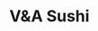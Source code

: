 ---
layout: place
title: "V&A Sushi"
permalink: /oregon/portland/v-a-sushi.html
stateAbbr: OR
stateName: Oregon
cityName: Portland
seo:
  name: "V&A Sushi"
  type: Restaurant
  links: https://www.vnasushi.net/
description: "Looking for sushi in Portland, Oregon? Check out V&A Sushi for a delightful Japanese dining experience. Enjoy a variety of sushi and other dishes in a welcom..."
place_id: ChIJb9Xb2nOhlVQRLH1oGt7RfKI
photos:
  - name: >-
      places/ChIJb9Xb2nOhlVQRLH1oGt7RfKI/photos/AeeoHcIIkq7I5-R5klhG5rzy6Sf2VvTmjHKAkD6OMIbQ-JIW7QoZLOapBUmyPylvpASI5ciDoGzGDz-RhpCiO4zkUZFP42c77xDg_PxiYzRw3tt5gaDmuffXW5P-7iS3qeTrOqiUuv5Sxv11HlDTvZfiq9RxcgXUK7A7a9dWxLjPVVM7QorpJslfuUQLAKdoH0o6BpJORagqUBWo_nQWGRzHy0S20NSidDzfgkc2hlaEm-yvnwIIcyqcgXTr6YfPJKL6Fydv8FA1MjRhsPMNq7dv4g8sJE__EiuvM0mVbA6FgXsMag
    widthPx: 640
    heightPx: 480
    authorAttributions:
      - displayName: V&A Sushi
        uri: https://maps.google.com/maps/contrib/107886367342454802578
        photoUri: >-
          https://lh3.googleusercontent.com/a-/ALV-UjVX_z-zbJTmhEX8O2NKUXEUnTqV3Mo30k1Cu6Aqj99K0FvY4n_E=s100-p-k-no-mo
    flagContentUri: >-
      https://www.google.com/local/imagery/report/?cb_client=maps_api_places.places_api&image_key=!1e10!2sAF1QipPHNFPhHDKntIPjkIQegkGEwQngcm2whaJ6l61Y&hl=en-US
    googleMapsUri: >-
      https://www.google.com/maps/place//data=!3m4!1e2!3m2!1sAF1QipPHNFPhHDKntIPjkIQegkGEwQngcm2whaJ6l61Y!2e10!4m2!3m1!1s0x5495a173dadbd56f:0xa27cd1de1a687d2c
  - name: >-
      places/ChIJb9Xb2nOhlVQRLH1oGt7RfKI/photos/AeeoHcL6SteAWfU4WwP1CXIHVPdBgWTeDz-0OsJndNCOPNWYnQwXtgs5qj95AMq6dmyyz1A2-bPqFaN0eFJcY5Sisz0-7WkJdzi35aFuPbQ1rbDfUg9Jq1f4Gu00PUtp5Kuu91bI2hcKZzLCtuUXr08NXwQIr0wEq_vTVZtEyDkrz-AaOklwCt94_P9cha5LOPiNw-fWhAJ-7LIzUAzWZp7dI9PQfIvF_6ooslNEWAq34bmaUHbSU4KKren3rq0CU6hAkK9osbtgSqmRlQesc_rbjl8fY58jybXGbmdtK8IYuRTYaQ
    widthPx: 640
    heightPx: 480
    authorAttributions:
      - displayName: V&A Sushi
        uri: https://maps.google.com/maps/contrib/107886367342454802578
        photoUri: >-
          https://lh3.googleusercontent.com/a-/ALV-UjVX_z-zbJTmhEX8O2NKUXEUnTqV3Mo30k1Cu6Aqj99K0FvY4n_E=s100-p-k-no-mo
    flagContentUri: >-
      https://www.google.com/local/imagery/report/?cb_client=maps_api_places.places_api&image_key=!1e10!2sAF1QipM4G1Do9i2FnJiP0MxBpzNzafiW6f6XZuC379wY&hl=en-US
    googleMapsUri: >-
      https://www.google.com/maps/place//data=!3m4!1e2!3m2!1sAF1QipM4G1Do9i2FnJiP0MxBpzNzafiW6f6XZuC379wY!2e10!4m2!3m1!1s0x5495a173dadbd56f:0xa27cd1de1a687d2c
  - name: >-
      places/ChIJb9Xb2nOhlVQRLH1oGt7RfKI/photos/AeeoHcKKxQozRE1paeEKTtPj7fUXFiYRDYQSxsYnle6jb8VgbpqDQa8-67f3TvDTYCHl74Pb8wO5CkXXjf4T4ogr7xJOpHtVQMDu-URE10mNVGDk3PLpmme-JQEKRuNfCq0PuThxNpVAg57U-QmcYm74FoopuaTShvoiczkC_SISA04XFxR89pi-xVmBVFcEbJmy5UPN2F_Il-cH8ZC0JVE684QfWO20q_8nAX7GK3ieBFl2rae_idu1GT58dj0xSueIs-4NlGv1miqOVvAXY_4JmBmSwJEJ17fmEWMbi4oJhAIn0w
    widthPx: 640
    heightPx: 480
    authorAttributions:
      - displayName: V&A Sushi
        uri: https://maps.google.com/maps/contrib/107886367342454802578
        photoUri: >-
          https://lh3.googleusercontent.com/a-/ALV-UjVX_z-zbJTmhEX8O2NKUXEUnTqV3Mo30k1Cu6Aqj99K0FvY4n_E=s100-p-k-no-mo
    flagContentUri: >-
      https://www.google.com/local/imagery/report/?cb_client=maps_api_places.places_api&image_key=!1e10!2sAF1QipPKs28uRZ5kSH-SgGuhTqyBKp6mSlTh8rAfokfT&hl=en-US
    googleMapsUri: >-
      https://www.google.com/maps/place//data=!3m4!1e2!3m2!1sAF1QipPKs28uRZ5kSH-SgGuhTqyBKp6mSlTh8rAfokfT!2e10!4m2!3m1!1s0x5495a173dadbd56f:0xa27cd1de1a687d2c
  - name: >-
      places/ChIJb9Xb2nOhlVQRLH1oGt7RfKI/photos/AeeoHcJKperbuyLK1s6ufMdLCvcjun-Imcd4-xa5OKGgGkTYplkzzD6e427rb_HtwTOuG4fQuk1h3K-JyZ0SAj1KdMfgzB69tiYrgidDYIDaoPHdpcZ7dsuI4OBjU429N9EIJxc95mvQkl_8KGPCIwCqn6-fqsdlNm1IelYxfjqegwPJqR77m2yaxR8ssvx_KWDk_7_xZO5TPTf7Opin_UsCuxbFMUZqupr64kD1-pBxuBIxJFG13Fg5Wff99qR2S2pZ_Eqx9ISHSxiWJR0E8O3HQc5QETlnxmvi69z0y4uP1l-tJG89x3EskKaFde-X9oAZI6fyTzUimeMcyoBNbkPU8afOZlNpkv2A7jVDFddsxkPwrEAqpUxVY9rgjr5tK0bYuTcqkg1cDj0mvEZP1cUu6-Nf6RousbdatnV3ECaGHn0
    widthPx: 3024
    heightPx: 4032
    authorAttributions:
      - displayName: Dragon
        uri: https://maps.google.com/maps/contrib/103800549543487759063
        photoUri: >-
          https://lh3.googleusercontent.com/a-/ALV-UjV3Lk51msCmHM2Nr7j7eDj6QBU88AymoQQZuuiTvFdQoZF8IuE=s100-p-k-no-mo
    flagContentUri: >-
      https://www.google.com/local/imagery/report/?cb_client=maps_api_places.places_api&image_key=!1e10!2sCIHM0ogKEICAgICzyePEFA&hl=en-US
    googleMapsUri: >-
      https://www.google.com/maps/place//data=!3m4!1e2!3m2!1sCIHM0ogKEICAgICzyePEFA!2e10!4m2!3m1!1s0x5495a173dadbd56f:0xa27cd1de1a687d2c
  - name: >-
      places/ChIJb9Xb2nOhlVQRLH1oGt7RfKI/photos/AeeoHcIqBgW9pGPlbzjuHYB39ib73sEDZa1wqkTXfSyT0vMlbIqE7N5w76Om3Udnf9X1BVY5KBWBzUVxmyFEbQBTqPfSXIbPjb3_K8wu4yZEDHwsblZEngzfccG0hai3DqZ13OIF9rNBw7hZ1pi4IP5gqhRovlWMVuqWwTwV0G5gUByA1Dpfjzl8gBWEJ0T8Q-uyv4nys4h_l7fKRHcroQmIMhnLvNKTFSaVolnmAeiE7rcwMLWiWlmjWqz1Uit8pSRJoY_FfqMFs60qd5aM45Ooilbpf7ep6ZzPrP_-ICRZ9yJNVA
    widthPx: 640
    heightPx: 480
    authorAttributions:
      - displayName: V&A Sushi
        uri: https://maps.google.com/maps/contrib/107886367342454802578
        photoUri: >-
          https://lh3.googleusercontent.com/a-/ALV-UjVX_z-zbJTmhEX8O2NKUXEUnTqV3Mo30k1Cu6Aqj99K0FvY4n_E=s100-p-k-no-mo
    flagContentUri: >-
      https://www.google.com/local/imagery/report/?cb_client=maps_api_places.places_api&image_key=!1e10!2sAF1QipO4G-siuMP6Un3tFMX6GH4gUxewBfXnznGk9VWf&hl=en-US
    googleMapsUri: >-
      https://www.google.com/maps/place//data=!3m4!1e2!3m2!1sAF1QipO4G-siuMP6Un3tFMX6GH4gUxewBfXnznGk9VWf!2e10!4m2!3m1!1s0x5495a173dadbd56f:0xa27cd1de1a687d2c
  - name: >-
      places/ChIJb9Xb2nOhlVQRLH1oGt7RfKI/photos/AeeoHcLe4WOoBdrwIBgbpfNoEYZ-alqz734em3JRPmInAe2-6ZcgnzXPuxmbsqI2Pck3u2iCkG77GaDUTxsKbEcVyfQKTIhshTatqIZzNx0aZmikAiOuhbzzJMvDwhjrm-5u2nrPIZi7x5xb5bfhnpkTWnPE6AXPXimMV1NuPoHMC7gqsyENsYHmn2QGAupDr-yGrnC07cYvbtJPwUegJiZpgBnPalWuhTxGrlep0BBhC1uG0s_HXWeg2wVOIbuJhVOuiRjlYz8benpWGrAhi9UTLZg5L9aYyE-STn0inmYsTRgFzw
    widthPx: 640
    heightPx: 480
    authorAttributions:
      - displayName: V&A Sushi
        uri: https://maps.google.com/maps/contrib/107886367342454802578
        photoUri: >-
          https://lh3.googleusercontent.com/a-/ALV-UjVX_z-zbJTmhEX8O2NKUXEUnTqV3Mo30k1Cu6Aqj99K0FvY4n_E=s100-p-k-no-mo
    flagContentUri: >-
      https://www.google.com/local/imagery/report/?cb_client=maps_api_places.places_api&image_key=!1e10!2sAF1QipMyWFoedk064cCI4VPQfumsK7jvclqdnAGSHQKs&hl=en-US
    googleMapsUri: >-
      https://www.google.com/maps/place//data=!3m4!1e2!3m2!1sAF1QipMyWFoedk064cCI4VPQfumsK7jvclqdnAGSHQKs!2e10!4m2!3m1!1s0x5495a173dadbd56f:0xa27cd1de1a687d2c
  - name: >-
      places/ChIJb9Xb2nOhlVQRLH1oGt7RfKI/photos/AeeoHcI-lrnWv7fGxbIh8Kkf26Ubgexq5ks9CIPPEZEXcF3uORHQ5nANAq6SH2X4ubaGKKmL-FNW9WRkY--l2q_zMq3jJZ5hmD9UtvOh6TgKAgvHCgxkV2RE_1AR_RkiVidY1IJzkrlNxU-kKgS6YOYMbTDtc-pwX-EuUNyhtTTai-ZIKR_zVInSWVm7LLvxUggzj1KiUS-gjArrR4px1OS3AZ0gUC8jKtGS37FLTDotcFgGHQjD57N3Sm-7lcO0CYTVv9hPB2G2W1S9300JM6LbLNSiG3BNHB_cRVlsM8zLmOfbVBWZkBfizkmpEutqqZVbBOv5iMbToEaqagn85u6pdSMgt5wcYqg45kSctCiEd05nX2C4fndnC7ktIAW_g8e8plm2XtU3hpvpfgDMPAlFJmuzMQmsHf1dri1BxibfWNZ5Iw
    widthPx: 1920
    heightPx: 1080
    authorAttributions:
      - displayName: Yulily
        uri: https://maps.google.com/maps/contrib/100592725538643396435
        photoUri: >-
          https://lh3.googleusercontent.com/a-/ALV-UjWUNHqt-kCut3IZq8K6Z15frptFJ4kbET6hCswf_r-M_EK_TzGr2g=s100-p-k-no-mo
    flagContentUri: >-
      https://www.google.com/local/imagery/report/?cb_client=maps_api_places.places_api&image_key=!1e10!2sCIHM0ogKEICAgIC2j-62Hw&hl=en-US
    googleMapsUri: >-
      https://www.google.com/maps/place//data=!3m4!1e2!3m2!1sCIHM0ogKEICAgIC2j-62Hw!2e10!4m2!3m1!1s0x5495a173dadbd56f:0xa27cd1de1a687d2c
  - name: >-
      places/ChIJb9Xb2nOhlVQRLH1oGt7RfKI/photos/AeeoHcJZWSagElFuFKzjie6xYKb6upjkRhnJgdTHq8J3Br1TiP8PsPYmkB0UTpaKKe5NDz6M5rzPIGG4qSYR_gXrRtYgGpfM7xiZi19raWGZwP_QhbRtpluuIr7RmuDaifQMapQ-Gv6JbBAzqXuYaQ4rinQknEG-2iv0GJQtVLy7W7s1fhZUe0ttexBJtvBuHTdbAZvu60WkWU_IB1c9kHJbWbLX8V9mgXjZ_B4Pk_H1zI-n7ns5UmQfDwzbMHLm2vL85Rr_kE3UWJA901ViI6j9i8d6qVevUzE5jLW_plgkX8XUBA
    widthPx: 640
    heightPx: 480
    authorAttributions:
      - displayName: V&A Sushi
        uri: https://maps.google.com/maps/contrib/107886367342454802578
        photoUri: >-
          https://lh3.googleusercontent.com/a-/ALV-UjVX_z-zbJTmhEX8O2NKUXEUnTqV3Mo30k1Cu6Aqj99K0FvY4n_E=s100-p-k-no-mo
    flagContentUri: >-
      https://www.google.com/local/imagery/report/?cb_client=maps_api_places.places_api&image_key=!1e10!2sAF1QipOQIcrwgvZypF8suwGzutzYNZe2crLVUcnrP0_8&hl=en-US
    googleMapsUri: >-
      https://www.google.com/maps/place//data=!3m4!1e2!3m2!1sAF1QipOQIcrwgvZypF8suwGzutzYNZe2crLVUcnrP0_8!2e10!4m2!3m1!1s0x5495a173dadbd56f:0xa27cd1de1a687d2c
  - name: >-
      places/ChIJb9Xb2nOhlVQRLH1oGt7RfKI/photos/AeeoHcIm0vHMQtgBuRq06CWfdk-OXNfuug74sZ__pmmZ-N8PmFuY11tOjcYKPY-9O3CSY3FNkN8B9CBB4totJaUFn-P8AOLzJcYhmlcVprNoe4xUyc2lmq40MSfx8c1l2U_cFdW9DV_MGoclTHORYSyorF-u6rexQ86eGEgRQstmi82hLytJtCH5D6Z7CqUNN0VJI-Orcs6MhvHeJMvmTw_ncIEZ77v9R_EcoXV3MA3aAkMTb0Jjzozogq-TcHbE1ird3HXsSLUIPajXhIGIci1LFKWhB9OrBcrX3UdQ91RvsNqFxQ
    widthPx: 800
    heightPx: 531
    authorAttributions:
      - displayName: V&A Sushi
        uri: https://maps.google.com/maps/contrib/107886367342454802578
        photoUri: >-
          https://lh3.googleusercontent.com/a-/ALV-UjVX_z-zbJTmhEX8O2NKUXEUnTqV3Mo30k1Cu6Aqj99K0FvY4n_E=s100-p-k-no-mo
    flagContentUri: >-
      https://www.google.com/local/imagery/report/?cb_client=maps_api_places.places_api&image_key=!1e10!2sAF1QipMVKCjrEPssZou2fAiHo_GG_ihmMvzgEZxrhAhe&hl=en-US
    googleMapsUri: >-
      https://www.google.com/maps/place//data=!3m4!1e2!3m2!1sAF1QipMVKCjrEPssZou2fAiHo_GG_ihmMvzgEZxrhAhe!2e10!4m2!3m1!1s0x5495a173dadbd56f:0xa27cd1de1a687d2c
  - name: >-
      places/ChIJb9Xb2nOhlVQRLH1oGt7RfKI/photos/AeeoHcJbHrrqx1Ih67uA43IqQX3E71znfVTAu5GZOqW8xZBtsKXYqYemZzM4YgnFXgG2A8MRopagYwQVm6GOmLioT9UNzKkdzrBMfumosC4hpWh16F21OFwVkt9-PgJDX0IrRzKbpKsAngG2fxH3RnPaIj3VEJPshwunDYZlYYAtg_b7G-UHLUcyZ89fhbjhcfO75C8wW4hjs7ldoETrhoVTjIXcOkWwUTxmo_qfmO2H1jC_Ec_8S8NSupV4mfCcm4AtVlBHAzM2rYRWZmVhbW-W9aLOvBZrkY1gkrf9O8GJZ-DeLQ
    widthPx: 640
    heightPx: 480
    authorAttributions:
      - displayName: V&A Sushi
        uri: https://maps.google.com/maps/contrib/107886367342454802578
        photoUri: >-
          https://lh3.googleusercontent.com/a-/ALV-UjVX_z-zbJTmhEX8O2NKUXEUnTqV3Mo30k1Cu6Aqj99K0FvY4n_E=s100-p-k-no-mo
    flagContentUri: >-
      https://www.google.com/local/imagery/report/?cb_client=maps_api_places.places_api&image_key=!1e10!2sAF1QipNonmzeJXHD2ZHmA9kSiC9PabrYE4AxRXXv-jFH&hl=en-US
    googleMapsUri: >-
      https://www.google.com/maps/place//data=!3m4!1e2!3m2!1sAF1QipNonmzeJXHD2ZHmA9kSiC9PabrYE4AxRXXv-jFH!2e10!4m2!3m1!1s0x5495a173dadbd56f:0xa27cd1de1a687d2c
address: '8230 SE Harrison St #310, Portland, OR 97216, USA'
street: '8230 SE Harrison St #310'
city: Portland
state: OR
zip: '97216'
country: USA
neighborhood: Montavilla
latitude: '45.507736'
longitude: '-122.578420'
accessibility_options:
  wheelchairAccessibleParking: true
  wheelchairAccessibleEntrance: true
  wheelchairAccessibleRestroom: true
  wheelchairAccessibleSeating: true
business_status: OPERATIONAL
name: V&A Sushi
google_maps_links:
  directionsUri: >-
    https://www.google.com/maps/dir//''/data=!4m7!4m6!1m1!4e2!1m2!1m1!1s0x5495a173dadbd56f:0xa27cd1de1a687d2c!3e0
  placeUri: https://maps.google.com/?cid=11708463883112447276
  writeAReviewUri: >-
    https://www.google.com/maps/place//data=!4m3!3m2!1s0x5495a173dadbd56f:0xa27cd1de1a687d2c!12e1
  reviewsUri: >-
    https://www.google.com/maps/place//data=!4m4!3m3!1s0x5495a173dadbd56f:0xa27cd1de1a687d2c!9m1!1b1
  photosUri: >-
    https://www.google.com/maps/place//data=!4m3!3m2!1s0x5495a173dadbd56f:0xa27cd1de1a687d2c!10e5
primary_type: Sushi Restaurant
opening_hours:
  regular: null
  current: null
secondary_opening_hours:
  regular:
    weekdayDescriptions: null
    type: null
  current:
    weekdayDescriptions: null
    type: null
phone: (971) 271-7193
price_level: null
price_range: $20 &ndash; $30
rating: '4.6'
rating_count: 215
website: https://www.vnasushi.net/
reviews: null
parking_options: null
payment_options: null
allow_dogs: null
curbside_pickup: null
delivery: null
dine_in: null
good_for_children: null
good_for_groups: null
good_for_sports: null
live_music: null
menu_for_children: null
outdoor_seating: null
reservable: null
restroom: null
serves_beer: null
serves_breakfast: null
serves_brunch: null
serves_cocktails: null
serves_coffee: null
serves_dinner: null
serves_dessert: null
serves_lunch: null
serves_vegetarian_food: null
serves_wine: null
takeout: null
summary: null

---